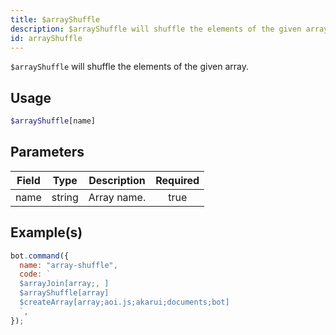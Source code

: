 ```yaml
---
title: $arrayShuffle
description: $arrayShuffle will shuffle the elements of the given array.
id: arrayShuffle
---
```


`$arrayShuffle` will shuffle the elements of the given array.

## Usage

```php
$arrayShuffle[name]
```

## Parameters

| Field | Type   | Description | Required |
| ----- | ------ | ----------- | :------: |
| name  | string | Array name. |   true   |

## Example(s)

```javascript
bot.command({
  name: "array-shuffle",
  code: `
  $arrayJoin[array;, ]
  $arrayShuffle[array]
  $createArray[array;aoi.js;akarui;documents;bot]
  `,
});
```
